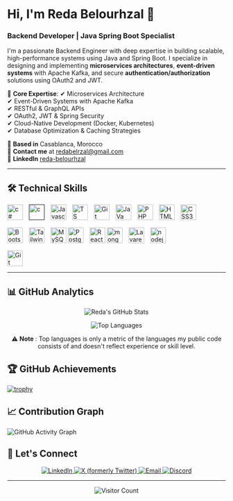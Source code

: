# **Hi, I'm Reda Belourhzal** 👋
### **Backend Developer | Java Spring Boot Specialist**

I'm a passionate Backend Engineer with deep expertise in building scalable, high-performance systems using Java and Spring Boot. I specialize in designing and implementing **microservices architectures**, **event-driven systems** with Apache Kafka, and secure **authentication/authorization** solutions using OAuth2 and JWT.

🔹 **Core Expertise**: 
✔ Microservices Architecture  
✔ Event-Driven Systems with Apache Kafka  
✔ RESTful & GraphQL APIs  
✔ OAuth2, JWT & Spring Security  
✔ Cloud-Native Development (Docker, Kubernetes)  
✔ Database Optimization & Caching Strategies  


📍 **Based in** Casablanca, Morocco  
📧 **Contact me** at [redabelrzal@gmail.com](mailto:redabelrzal@gmail.com)  
💼 **LinkedIn** [reda-belourhzal](https://www.linkedin.com/in/reda-belourhzal)

---

## 🛠️ **Technical Skills**

<p align="left">
    <a href="https://learn.microsoft.com/en-us/dotnet/csharp/" target="_blank" rel="noreferrer"><img src="https://raw.githubusercontent.com/danielcranney/readme-generator/main/public/icons/skills/csharp-colored.svg" width="36" height="36" alt="c#" style="margin-right: 10px" /></a>
<a href="" target="_blank" rel="noreferrer"><img src="https://raw.githubusercontent.com/danielcranney/readme-generator/main/public/icons/skills/c-colored.svg" width="36" height="36" alt="c" style="margin-right: 10px" /></a>
<a href="https://developer.mozilla.org/en-US/docs/Web/JavaScript" target="_blank" rel="noreferrer"><img src="https://raw.githubusercontent.com/danielcranney/readme-generator/main/public/icons/skills/javascript-colored.svg" width="36" height="36" alt="Javascript" style="margin-right: 10px" /></a>
    <a href="https://typescript.org/" target="_blank" rel="noreferrer"><img src="https://raw.githubusercontent.com/danielcranney/readme-generator/main/public/icons/skills/typescript-colored.svg" width="36" height="36" alt="TS" style="margin-right: 10px" /></a>
    <a href="https://nextjs.org/" target="_blank" rel="noreferrer"><img src="https://raw.githubusercontent.com/danielcranney/readme-generator/main/public/icons/skills/nextjs-colored.svg" width="36" height="36" alt="Git" style="margin-right: 10px" /></a>
<a href="https://developer.mozilla.org/en-US/docs/Web/JavaScript" target="_blank" rel="noreferrer"><img src="https://raw.githubusercontent.com/danielcranney/readme-generator/main/public/icons/skills/java-colored.svg" width="36" height="36" alt="JaVa" style="margin-right: 10px" /></a>
<a href="https://www.php.net/" target="_blank" rel="noreferrer"><img src="https://raw.githubusercontent.com/danielcranney/readme-generator/main/public/icons/skills/php-colored.svg" width="36" height="36" alt="PHP" style="margin-right: 10px" /></a>
<!-- <a href="https://www.typescriptlang.org/" target="_blank" rel="noreferrer"><img src="https://raw.githubusercontent.com/danielcranney/readme-generator/main/public/icons/skills/typescript-colored.svg" width="36" height="36" alt="Typescript" /></a> -->
<!--<a href="https://www.python.org/" target="_blank" rel="noreferrer"><img src="https://raw.githubusercontent.com/danielcranney/readme-generator/main/public/icons/skills/python-colored.svg" width="36" height="36" alt="Python" style="margin-right: 10px" /></a> -->
<a href="https://developer.mozilla.org/en-US/docs/Glossary/HTML5" target="_blank" rel="noreferrer"><img src="https://raw.githubusercontent.com/danielcranney/readme-generator/main/public/icons/skills/html5-colored.svg" width="36" height="36" alt="HTML5" style="margin-right: 10px" /></a>
<a href="https://www.w3.org/TR/CSS/#css" target="_blank" rel="noreferrer"><img src="https://raw.githubusercontent.com/danielcranney/readme-generator/main/public/icons/skills/css3-colored.svg" width="36" height="36" alt="CSS3" style="margin-right: 10px" /></a>
    
<a href="https://getbootstrap.com/" target="_blank" rel="noreferrer"><img src="https://raw.githubusercontent.com/danielcranney/readme-generator/main/public/icons/skills/bootstrap-colored.svg" width="36" height="36" alt="Bootstrap" style="margin-right: 10px" /></a>
<a href="https://tailwindcss.com/" target="_blank" rel="noreferrer"><img src="https://raw.githubusercontent.com/danielcranney/readme-generator/main/public/icons/skills/tailwindcss-colored.svg" width="36" height="36" alt="Tailwind" style="margin-right: 10px" /></a>
<a href="https://www.mysql.com/" target="_blank" rel="noreferrer"><img src="https://raw.githubusercontent.com/danielcranney/readme-generator/main/public/icons/skills/mysql-colored.svg" width="36" height="36" alt="MySQL" /></a>
<a href="https://www.postgresql.org/" target="_blank" rel="noreferrer"><img src="https://raw.githubusercontent.com/danielcranney/readme-generator/main/public/icons/skills/postgresql-colored.svg" width="36" height="36" alt="PostgreSQL" style="margin-right: 10px" /></a>
<a href="https://www.react.com/" target="_blank" rel="noreferrer"><img src="https://raw.githubusercontent.com/danielcranney/readme-generator/main/public/icons/skills/react-colored.svg" width="36" height="36" alt="Reactjs" /></a>
<a href="[https://firebase.google.com/](https://www.mongodb.com/fr-fr)" target="_blank" rel="noreferrer"><img src="https://raw.githubusercontent.com/danielcranney/readme-generator/main/public/icons/skills/mongodb-colored.svg" width="36" height="36" alt="mongodb" style="margin-right: 10px" /></a>
<a href="https://laravel.com/" target="_blank" rel="noreferrer"><img src="https://raw.githubusercontent.com/danielcranney/readme-generator/main/public/icons/skills/laravel-colored.svg" width="36" height="36" alt="Lavarel" style="margin-right: 10px" /></a>
<a href="[https://flutter.dev/](https://nodejs.org/en)" target="_blank" rel="noreferrer"><img src="https://raw.githubusercontent.com/danielcranney/readme-generator/main/public/icons/skills/nodejs-colored.svg" width="36" height="36" alt="nodejs" style="margin-right: 10px" /></a>
<!-- <a  target="_blank" rel="noreferrer"><img src="https://raw.githubusercontent.com/danielcranney/readme-generator/main/public/icons/skills/express-colored.svg" width="36" height="36" alt="nodejs" style="margin-right: 10px" /></a>-->
<a href="https://git-scm.com/" target="_blank" rel="noreferrer"><img src="https://raw.githubusercontent.com/danielcranney/readme-generator/main/public/icons/skills/git-colored.svg" width="36" height="36" alt="Git" style="margin-right: 10px" /></a>

---

## 📊 **GitHub Analytics**

<div align="center">
  
  ![Reda's GitHub Stats](https://github-readme-stats.vercel.app/api?username=RedaBelourhzal&show_icons=true&count_private=true&theme=radical&hide_border=true&bg_color=30,0f0c29,302b63,24243e&title_color=fff&text_color=fff&icon_color=79ff97)
  
  ![Top Languages](https://github-readme-stats.vercel.app/api/top-langs/?username=RedaBelourhzal&layout=compact&langs_count=8&theme=radical&hide_border=true&bg_color=30,0f0c29,302b63,24243e&title_color=fff&text_color=fff)


  ⚠️ **Note** : Top languages is only a metric of the languages my public code consists of and doesn't reflect experience or skill level.
  
  
</div>

## 🏆 **GitHub Achievements**

[![trophy](https://github-profile-trophy.vercel.app/?username=RedaBelourhzal&theme=onedark&row=2&column=4&margin-w=15&margin-h=15&no-bg=true)](https://github.com/ryo-ma/github-profile-trophy)


## 📈 **Contribution Graph**

![GitHub Activity Graph](https://github-readme-activity-graph.vercel.app/graph?username=RedaBelourhzal&bg_color=0D1117&color=5BCDEC&line=5BCDEC&point=FFFFFF&hide_border=true)

## 🤝 **Let's Connect**

<p align="center">
  <a href="https://www.linkedin.com/in/reda-belourhzal" target="_blank">
    <img src="https://img.shields.io/badge/LinkedIn-0077B5?style=for-the-badge&logo=linkedin&logoColor=white" alt="LinkedIn">
  </a>
 <a href="https://x.com/RedaBelourhzal" target="_blank">
  <img src="https://img.shields.io/badge/X-000000?style=for-the-badge&logo=x&logoColor=white" alt="X (formerly Twitter)">
</a>
  <a href="mailto:redabelrzal@gmail.com" target="_blank">
    <img src="https://img.shields.io/badge/Gmail-D14836?style=for-the-badge&logo=gmail&logoColor=white" alt="Email">
  </a>
  <a href="https://discord.com/users/kirmizia" target="_blank">
    <img src="https://img.shields.io/badge/Discord-5865F2?style=for-the-badge&logo=discord&logoColor=white" alt="Discord">
  </a>
</p>

---

<div align="center">
  
  ![Visitor Count](https://komarev.com/ghpvc/?username=RedaBelourhzal&color=blueviolet&style=flat-square)
  
</div>

</div>
